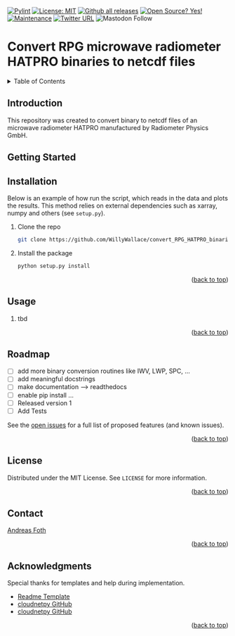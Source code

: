 <!-- [![Python package](https://github.com/WillyWallace/eval_ac/actions/workflows/python-package.yml/badge.svg)](https://github.com/WillyWallace/eval_ac/actions/workflows/python-package.yml)-->
[![Pylint](https://github.com/WillyWallace/eval_ac/actions/workflows/pylint.yml/badge.svg)](https://github.com/WillyWallace/read_and_visualize_abscal-his/actions/workflows/pylint.yml)
[![License: MIT](https://img.shields.io/badge/License-MIT-yellow.svg)](https://opensource.org/licenses/MIT)
[![Github all releases](https://img.shields.io/github/downloads/Naereen/StrapDown.js/total.svg)](https://github.com/WillyWallace/eval_ac/releases/)
[![Open Source? Yes!](https://badgen.net/badge/Open%20Source%20%3F/Yes%21/blue?icon=github)](https://github.com/Naereen/badges/)
[![Maintenance](https://img.shields.io/badge/Maintained%3F-yes-green.svg)](https://github.com/WillyWallace/eval_ac/graphs/commit-activity)
[![Twitter URL](https://img.shields.io/twitter/url/https/twitter.com/RSAtmos_LIM.svg?style=social&label=Follow%20%40RSAtmos_LIM)](https://twitter.com/RSAtmos_LIM)
![Mastodon Follow](https://img.shields.io/mastodon/follow/109461236453474330?domain=https%3A%2F%2Fmeteo.social&logoColor=%230066cc&style=social)

<!-- [![Release][release-shield]][release-url] -->
<!-- [![PyPi version](https://badgen.net/pypi/v/pip/)](https://pypi.com/project/pip) -->

<!-- [![Twitter](https://img.shields.io/twitter/follow/RSAtmos_LIM?style=for-the-badge)](https://twitter.com/RSAtmos_LIM) -->

# Convert RPG microwave radiometer HATPRO binaries to netcdf files

<!-- TABLE OF CONTENTS -->
<details>
  <summary>Table of Contents</summary>
  <ol>
    <li><a href="#Introduction">Introduction</a></li>
    <li><a href="#getting-started">Getting Started</a></li>
    <li><a href="#Usage">Usage</a></li>
    <li><a href="#roadmap">Roadmap</a></li>
    <!-- <li><a href="#contributing">Contributing</a></li> -->
    <li><a href="#license">License</a></li>
    <li><a href="#contact">Contact</a></li>
    <li><a href="#acknowledgments">Acknowledgments</a></li>
  </ol>
</details>

<!-- Introduction -->
## Introduction

This repository was created to convert binary to netcdf files of an microwave radiometer HATPRO manufactured by Radiometer Physics GmbH.

<!-- GETTING STARTED -->
## Getting Started

<!-- Installation -->
## Installation


Below is an example of how run the script, which reads in the data and plots the results. This method relies on external dependencies such as xarray, numpy and others (see `setup.py`).

1. Clone the repo
   ```sh
   git clone https://github.com/WillyWallace/convert_RPG_HATPRO_binaries_to_nc.git
   ```

2. Install the package
   ```sh
   python setup.py install
   ```

<p align="right">(<a href="#top">back to top</a>)</p>

<!-- USAGE EXAMPLES -->
## Usage

1. tbd

<!--  <img src="eval_ac/results_ln2_cal.png" width="70%"> -->

<p align="right">(<a href="#top">back to top</a>)</p>

<!-- ROADMAP -->
## Roadmap

- [ ] add more binary conversion routines like IWV, LWP, SPC, ...
- [ ] add meaningful docstrings
- [ ] make documentation --> readthedocs
- [ ] enable pip install ...
- [ ] Released version 1
- [ ] Add Tests

See the [open issues](https://github.com/WillyWallace/convert_RPG_HATPRO_binaries_to_nc/issues) for a full list of proposed features (and known issues).

<p align="right">(<a href="#top">back to top</a>)</p>

<!-- LICENSE -->
## License

Distributed under the MIT License. See `LICENSE` for more information.

<p align="right">(<a href="#top">back to top</a>)</p>

<!-- CONTACT -->
## Contact

[Andreas Foth](https://www.uni-leipzig.de/personenprofil/mitarbeiter/dr-andreas-foth)


<p align="right">(<a href="#top">back to top</a>)</p>

<!-- ACKNOWLEDGMENTS -->
## Acknowledgments

Special thanks for templates and help during implementation.

* [Readme Template](https://github.com/othneildrew/Best-README-Template)
* [cloudnetpy GitHub](https://github.com/actris-cloudnet/cloudnetpy.git)
* [cloudnetpy GitHub](https://github.com/actris-cloudnet/mwrpy.git)

<p align="right">(<a href="#top">back to top</a>)</p>

